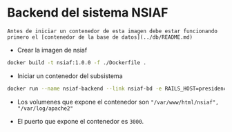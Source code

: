 # Backend del sistema NSIAF

`Antes de iniciar un contenedor de esta imagen debe estar funcionando primero el [contenedor de la base de datos](../db/README.md)`

* Crear la imagen de nsiaf

```sh
docker build -t nsiaf:1.0.0 -f ./Dockerfile .
```

* Iniciar un contenedor del subsistema

```sh
docker run --name nsiaf-backend --link nsiaf-bd -e RAILS_HOST=presidencia -e MYSQL_DATABASE=nsiaf_production -e MYSQL_HOST=nsiaf_bd -e MYSQL_USER=admin -e MYSQL_PASSWORD=admin -e MYSQL_PORT=3306 -p 8888:80 --rm -it nsiaf:1.0.0
```

* Los volumenes que expone el contenedor son `"/var/www/html/nsiaf", "/var/log/apache2"`

* El puerto que expone el contenedor es `3000`.
